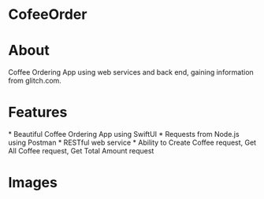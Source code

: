 # CofeeOrder
<h1> About </h1>
Coffee Ordering App using web services and back end, gaining information from glitch.com.  

<h1> Features </h1>
* Beautiful Coffee Ordering App using SwiftUI 
* Requests from Node.js using Postman
* RESTful web service
* Ability to Create Coffee request, Get All Coffee request, Get Total Amount request

<h1> Images </h1>
